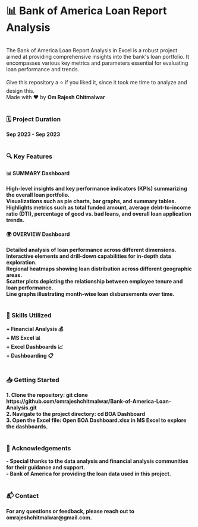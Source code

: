 <h1>📊 Bank of America Loan Report Analysis</h1>
<br>
The Bank of America Loan Report Analysis in Excel is a robust project aimed at providing comprehensive insights into the bank's loan portfolio. It encompasses various key metrics and parameters essential for evaluating loan performance and trends.
<br>
<br>
Give this repository a ⭐ if you liked it, since it took me time to analyze and design this.<br>
Made with ❤️ by <b>Om Rajesh Chitmalwar<b>
<br>
<br>  
<h3>🗓️ Project Duration</h3>
Sep 2023 - Sep 2023
<br>
<br>
<h3>🔍 Key Features</h3>
<h4>📊 SUMMARY Dashboard</h4>
High-level insights and key performance indicators (KPIs) summarizing the overall loan portfolio.<br>
Visualizations such as pie charts, bar graphs, and summary tables.<br>
Highlights metrics such as total funded amount, average debt-to-income ratio (DTI), percentage of good vs. bad loans, and overall loan application trends.<br>

<h4>🌍 OVERVIEW Dashboard</h4>
Detailed analysis of loan performance across different dimensions.<br>
Interactive elements and drill-down capabilities for in-depth data exploration.<br>
Regional heatmaps showing loan distribution across different geographic areas.<br>
Scatter plots depicting the relationship between employee tenure and loan performance.<br>
Line graphs illustrating month-wise loan disbursements over time.<br>

<br>
<h3>💼 Skills Utilized</h3>
+ Financial Analysis 💰<br>
+ MS Excel 📊<br>
+ Excel Dashboards 📈<br>
+ Dashboarding 📋
<br>
<br>
<h3>📥 Getting Started</h3>
1. Clone the repository: git clone https://github.com/omrajeshchitmalwar/Bank-of-America-Loan-Analysis.git<br>
2. Navigate to the project directory: cd BOA Dashboard<br>
3. Open the Excel file: Open BOA Dashboard.xlsx in MS Excel to explore the dashboards.<br>

<br>
<h3>🌟 Acknowledgements</h3>
- Special thanks to the data analysis and financial analysis communities for their guidance and support.<br>
- Bank of America for providing the loan data used in this project.<br>

<br>
<h3>📬 Contact</h3>
For any questions or feedback, please reach out to omrajeshchitmalwar@gmail.com.
